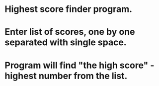 # Highest score finder program.
# Enter list of scores, one by one separated with single space.
# Program will find "the high score" - highest number from the list.